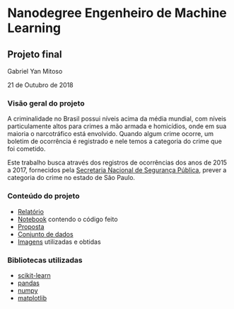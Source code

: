 # Nanodegree Engenheiro de Machine Learning
## Projeto final
Gabriel Yan Mitoso

21 de Outubro de 2018

### Visão geral do projeto
A criminalidade no Brasil possui níveis acima da média mundial, com níveis particulamente altos para crimes a mão armada e homicídios, onde em sua maioria o narcotráfico está envolvido. Quando algum crime ocorre, um boletim de ocorrência é registrado e nele temos a categoria do crime que foi cometido.

Este trabalho busca através dos registros de ocorrências dos anos de 2015 a 2017, fornecidos pela [Secretaria Nacional de Segurança Pública](http://dados.mj.gov.br/dataset/sistema-nacional-de-estatisticas-de-seguranca-publica), prever a categoria do crime no estado de São Paulo.

### Conteúdo do projeto
- [Relatório](/capstone/report.pdf)
- [Notebook](/capstone/report.ipynb) contendo o código feito
- [Proposta](/capstone/proposal.pdf)
- [Conjunto de dados](/capstone/data)
- [Imagens](/capstone/images) utilizadas e obtidas

### Bibliotecas utilizadas
- [scikit-learn](http://scikit-learn.org/)
- [pandas](https://pandas.pydata.org/)
- [numpy](http://www.numpy.org/)
- [matplotlib](https://matplotlib.org/)
